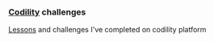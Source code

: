 ### [Codility](https://app.codility.com/programmers/) challenges

[Lessons](https://app.codility.com/programmers/lessons/) and challenges I've completed on codility platform